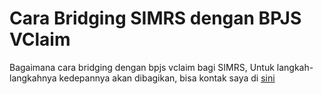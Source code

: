 # Cara Bridging SIMRS dengan BPJS VClaim

Bagaimana cara bridging dengan bpjs vclaim bagi SIMRS, Untuk langkah-langkahnya kedepannya akan dibagikan, bisa kontak saya di [sini](https://facebook.com/faris.widhiarta)